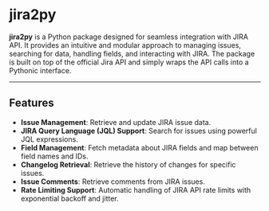 # jira2py

**jira2py** is a Python package designed for seamless integration with JIRA API. It provides an intuitive and modular approach to managing issues, searching for data, handling fields, and interacting with JIRA. The package is built on top of the official Jira API and simply wraps the API calls into a Pythonic interface.

---

## Features

- **Issue Management**: Retrieve and update JIRA issue data.
- **JIRA Query Language (JQL) Support**: Search for issues using powerful JQL expressions.
- **Field Management**: Fetch metadata about JIRA fields and map between field names and IDs.
- **Changelog Retrieval**: Retrieve the history of changes for specific issues.
- **Issue Comments**: Retrieve comments from JIRA issues.
- **Rate Limiting Support**: Automatic handling of JIRA API rate limits with exponential backoff and jitter.
